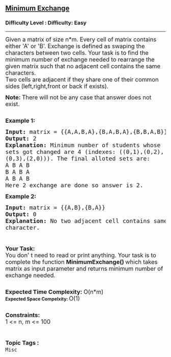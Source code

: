 <h2><a href="https://www.geeksforgeeks.org/problems/distributing-question-papers2513/1?page=2&status=unsolved&sortBy=accuracy">Minimum Exchange</a></h2><h3>Difficulty Level : Difficulty: Easy</h3><hr><div class="problems_problem_content__Xm_eO"><p><span style="font-size:18px">Given a matrix of size n*m. Every cell of matrix contains either 'A' or 'B'. Exchange is defined as swaping the characters between two cells. Your task is to find the minimum number of exchange needed to rearrange the given matrix such that no adjacent cell contains the same characters.<br>
Two cells&nbsp;are adjacent if they share one of their common sides (left,right,front or back if exists).&nbsp;</span></p>

<p><strong><span style="font-size:18px">Note: </span></strong><span style="font-size:18px">There will not be any case that answer does not exist.</span><br>
&nbsp;</p>

<p><span style="font-size:18px"><strong>Example 1:</strong></span></p>

<pre><span style="font-size:18px"><strong>Input: </strong>matrix = {{A,A,B,A},{B,A,B,A},{B,B,A,B}}
<strong>Output: </strong>2
<strong>Explanation: </strong>Minimum number of students whose 
sets got changed are 4 (indexes: ((0,1),(0,2),
(0,3),(2,0))). The final alloted sets are:
A B A B
B A B A
A B A B
Here 2 exchange are done so answer is 2.</span>
</pre>

<p><span style="font-size:18px"><strong>Example 2:</strong></span></p>

<pre><span style="font-size:18px"><strong>Input: </strong>matrix = {{A,B},{B,A}}
<strong>Output: </strong>0
<strong>Explanation: </strong>No two adjacent cell contains same
character.</span>
</pre>

<p>&nbsp;</p>

<p><span style="font-size:18px"><strong>Your Task:</strong><br>
You don' t need to read or print anything. Your task is to complete the function&nbsp;<strong>MinimumExchange()&nbsp;</strong>which takes matrix as input parameter and returns minimum number of&nbsp; exchange needed.</span><br>
&nbsp;</p>

<p><span style="font-size:18px"><strong>Expected Time Complexity:&nbsp;</strong>O(n*m</span><span style="font-size:18px">)</span><br>
<strong>Expected Space Compelxity:&nbsp;</strong><span style="font-size:18px">O(1)</span><br>
&nbsp;</p>

<p><span style="font-size:18px"><strong>Constraints:</strong><br>
1 &lt;= n, m &lt;= 100</span></p>
</div><br><p><span style=font-size:18px><strong>Topic Tags : </strong><br><code>Misc</code>&nbsp;